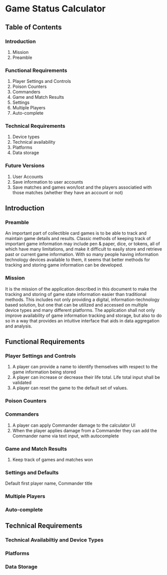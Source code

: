 # Game Status Calculator

## Table of Contents

### Introduction
1. Mission
2. Preamble

### Functional Requirements
1. Player Settings and Controls
2. Poison Counters
3. Commanders
4. Game and Match Results
5. Settings
6. Multiple Players
7. Auto-complete

### Technical Requirements
1. Device types
2. Technical availability
3. Platforms
4. Data storage

### Future Versions
1. User Accounts
2. Save information to user accounts
3. Save matches and games won/lost and the players associatied with those matches (whether they have an account or not)

## Introduction

### Preamble

An important part of collectible card games is to be able to track and maintain game details and results. Classic methods of keeping track of important game information may include pen & paper, dice, or tokens, all of which have many limitations, and make it difficult to easily store and retrieve past or current game information. With so many people having information technology devices available to them, it seems that better methods for tracking and storing game information can be developed.

### Mission

It is the mission of the application described in this document to make the tracking and storing of game state information easier than traditional methods. This includes not only providing a digital, information-technology based solution, but one that can be utilized and accessed on multiple device types and many different platforms. The application shall not only improve availability of game information tracking and storage, but also to do so in a way that provides an intuitive interface that aids in data aggregation and analysis.

## Functional Requirements

### Player Settings and Controls
1. A player can provide a name to identify themselves with respect to the game information being stored
2. A player can increase or decrease their life total. Life total input shall be validated
3. A player can reset the game to the default set of values.
### Poison Counters

### Commanders

1. A player can apply Commander damage to the calculator UI
2. When the player applies damage from a Commander they can add the Commander name via text input, with autocomplete

### Game and Match Results

1. Keep track of games and matches won

### Settings and Defaults

Default first player name, Commander title

### Multiple Players

### Auto-complete

## Technical Requirements

### Technical Availabiltiy and Device Types

### Platforms

### Data Storage


